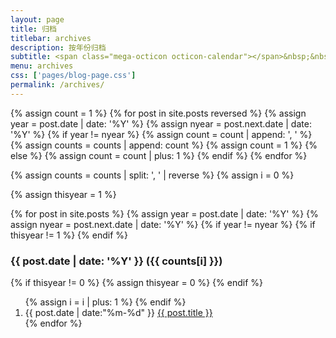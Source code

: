 ```yaml
---
layout: page
title: 归档
titlebar: archives
description: 按年份归档
subtitle: <span class="mega-octicon octicon-calendar"></span>&nbsp;&nbsp;专题系列： &nbsp;&nbsp; <a href ="http://zhangjinmiao.github.io/arch.html"><font color="#1A0DAB">架构</font></a>&nbsp;&nbsp; <a href ="http://zhangjinmiao.github.io/life.html"><font color="#EB9439">故事</font></a>&nbsp;&nbsp; <a href ="http://zhangjinmiao.github.io/docker.html"><font color="#1E90FF">Docker</font></a>
menu: archives
css: ['pages/blog-page.css']
permalink: /archives/
---
```


<section class="container posts-content">
{% assign count = 1 %}
{% for post in site.posts reversed %}
    {% assign year = post.date | date: '%Y' %}
    {% assign nyear = post.next.date | date: '%Y' %}
    {% if year != nyear %}
        {% assign count = count | append: ', ' %}
        {% assign counts = counts | append: count %}
        {% assign count = 1 %}
    {% else %}
        {% assign count = count | plus: 1 %}
    {% endif %}
{% endfor %}

{% assign counts = counts | split: ', ' | reverse %}
{% assign i = 0 %}

{% assign thisyear = 1 %}

{% for post in site.posts %}
    {% assign year = post.date | date: '%Y' %}
    {% assign nyear = post.next.date | date: '%Y' %}
    {% if year != nyear %}
        {% if thisyear != 1 %}
            </ol>
        {% endif %}
<h3>{{ post.date | date: '%Y' }} ({{ counts[i] }})</h3>
        {% if thisyear != 0 %}
            {% assign thisyear = 0 %}
        {% endif %}
        <ol class="posts-list">
        {% assign i = i | plus: 1 %}
    {% endif %}
<li class="posts-list-item">
<span class="posts-list-meta">{{ post.date | date:"%m-%d" }}</span>
<a class="posts-list-name" href="{{ site.url }}{{ post.url }}">{{ post.title }}</a>
</li>
{% endfor %}
</ol>
</section>